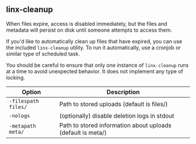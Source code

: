 
linx-cleanup
-------------------------
When files expire, access is disabled immediately, but the files and metadata
will persist on disk until someone attempts to access them. 

If you'd like to automatically clean up files that have expired, you can use the included `linx-cleanup` utility. To run it automatically, use a cronjob or similar type
of scheduled task.

You should be careful to ensure that only one instance of `linx-cleanup` runs at
a time to avoid unexpected behavior. It does not implement any type of locking.


|Option|Description
|------|-----------
| ```-filespath files/``` | Path to stored uploads (default is files/)
| ```-nologs``` | (optionally) disable deletion logs in stdout
| ```-metapath meta/``` | Path to stored information about uploads (default is meta/)

